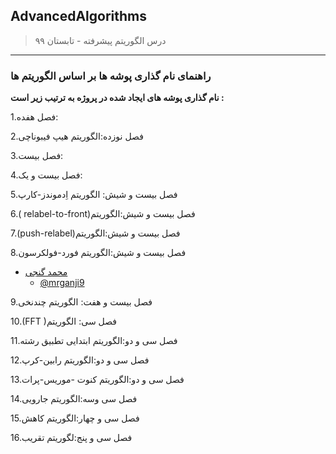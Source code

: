 ## AdvancedAlgorithms

> درس الگوریتم پیشرفته - تابستان ۹۹
---
### راهنمای نام گذاری پوشه ها بر اساس الگوریتم ها

**نام گذاری پوشه های ایجاد شده در پروژه به ترتیب زیر است :**


1.فصل هفده:

2.فصل نوزده:الگوریتم هیپ فیبوناچی


3.فصل بیست:

4.فصل بیست و یک:

5.فصل بیست و شیش: الگوریتم اِدموندز-کارپ

6.( relabel-to-front)فصل بیست و شیش:الگوریتم

7.(push-relabel)فصل بیست و شیش:الگوریتم

8.فصل بیست و شیش:الگوریتم فورد-فولکرسون
+ [محمد گنجی](https://mrganji9.github.io)  
  - [@mrganji9](https://github.com/mrganji9)

9.فصل بیست و هفت: الگوریتم چندنخی

10.(FFT )فصل سی: الگوریتم

11.فصل سی و دو:الگوریتم ابتدایی تطبیق رشته 

12.فصل سی و دو:الگوریتم رابین-کرپ

13.فصل سی و دو:الگوریتم کنوت -موریس-پرات

14.فصل سی وسه:الگوریتم جارویی

15.فصل سی و چهار:الگوریتم کاهش

16.فصل سی و پنج:لگوریتم تقریب

